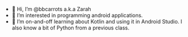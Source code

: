 - 👋 Hi, I’m @bbcarrots a.k.a Zarah
- 👀 I’m interested in programming android
applications.
- 🌱 I’m on-and-off learning about Kotlin 
and using it in Android Studio. I also
know a bit of Python from a previous class.

<!---
bbcarrots/bbcarrots is a ✨ special ✨ repository because its `README.md` (this file) appears on your GitHub profile.
You can click the Preview link to take a look at your changes.
--->
